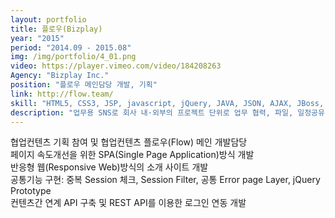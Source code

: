 ```yaml
---
layout: portfolio
title: 플로우(Bizplay)
year: "2015"
period: "2014.09 - 2015.08"
img: /img/portfolio/4_01.png
video: https://player.vimeo.com/video/184208263
Agency: "Bizplay Inc."
position: "플로우 메인담당 개발, 기획"
link: http://flow.team/
skill: "HTML5, CSS3, JSP, javascript, jQuery, JAVA, JSON, AJAX, JBoss, PostgreSQL, Bootstrap, google analytics, JexFramework"
description: "업무용 SNS로 회사 내·외부의 프로젝트 단위로 업무 협력, 파일, 일정공유 등의 서비스 제공하고 유기적인 그룹 커뮤니케이션이 가능한 비즈니스 플랫폼"
---
```

협업컨텐츠 기획 참여 및 협업컨텐츠 플로우(Flow) 메인 개발담당<br>
페이지 속도개선을 위한 SPA(Single Page Application)방식 개발<br>
반응형 웹(Responsive Web)방식의 소개 사이트 개발<br>
공통기능 구현: 중복 Session 체크, Session Filter, 공통 Error page Layer, jQuery Prototype<br>
컨텐츠간 연계 API 구축 및 REST API를 이용한 로그인 연동 개발<br>
